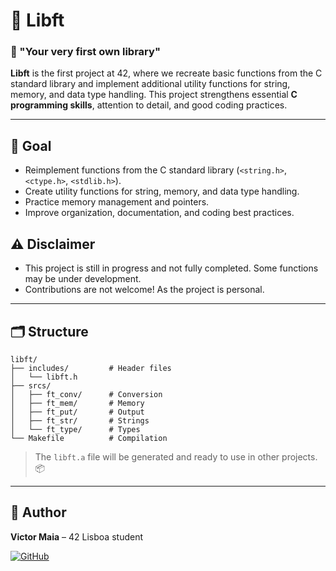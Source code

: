 # 📝 Libft

### 🌟 "Your very first own library"

**Libft** is the first project at 42, where we recreate basic functions from the C standard library and implement additional utility functions for string, memory, and data type handling.
This project strengthens essential **C programming skills**, attention to detail, and good coding practices. 

---

## 🎯 Goal

- Reimplement functions from the C standard library (`<string.h>`, `<ctype.h>`, `<stdlib.h>`). 
- Create utility functions for string, memory, and data type handling. 
- Practice memory management and pointers. 
- Improve organization, documentation, and coding best practices. 

## ⚠️ Disclaimer 

- This project is still in progress and not fully completed. Some functions may be under development.
- Contributions are not welcome! As the project is personal.

---

## 🗂️ Structure

```
libft/
├── includes/         # Header files
│   └── libft.h
├── srcs/
│   ├── ft_conv/      # Conversion
│   ├── ft_mem/       # Memory
│   ├── ft_put/       # Output
│   ├── ft_str/       # Strings
│   └── ft_type/      # Types
└── Makefile          # Compilation
```

> The `libft.a` file will be generated and ready to use in other projects. 📦

---

## 👤 Author

**Victor Maia** – 42 Lisboa student  

[![GitHub](https://img.shields.io/badge/GitHub-maiavictorh-181717?style=flat&logo=github&logoColor=white)](https://github.com/maiavictorh)
